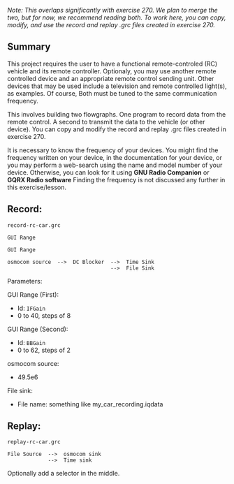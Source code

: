 _Note: This overlaps significantly with exercise 270. We plan to merge the two, but for now, we recommend reading both.
       To work here, you can copy, modify, and use the record and replay .grc files created in exercise 270._
## Summary
This project requires the user to have a functional remote-controled (RC) vehicle and its remote controller.  Optionaly, you may use another remote controlled device and an appropriate remote control sending unit.  Other devices that may be used include a television and remote controlled light(s), as examples.  Of course, Both must be tuned to the same communication frequency.

This involves building two flowgraphs.  One program to record data from the remote control.  A second to transmit the data to the vehicle (or other device).  You can copy and modify the record and replay .grc files created in exercise 270.

It is necessary to know the frequency of your devices.  You might find the frequency written on your device, in the documentation for your device, or you may perform a web-search using the name and model number of your device.  Otherwise, you can look for it using **GNU Radio Companion** or **GQRX Radio software** Finding the frequency is not discussed any further in this exercise/lesson.

## Record:

`record-rc-car.grc`

```
GUI Range

GUI Range

osmocom source  -->  DC Blocker  -->  Time Sink
                                 -->  File Sink
```

Parameters:

GUI Range (First):
- Id: `IFGain`
- 0 to 40, steps of 8

GUI Range (Second):
- Id: `BBGain`
- 0 to 62, steps of 2

osmocom source:
- 49.5e6

File sink:
- File name: something like my_car_recording.iqdata



## Replay:

`replay-rc-car.grc`

```
File Source  -->  osmocom sink
             -->  Time sink
```

Optionally add a selector in the middle.
